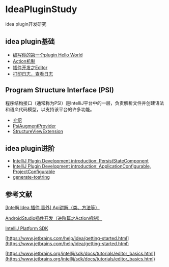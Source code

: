 # IdeaPluginStudy
idea plugin开发研究

## idea plugin基础

* [编写你的第一个plugin Hello World](./docs/base/helloWorld.md)
* [Action机制](./docs/base/action.md)
* [插件开发之Editor](./docs/base/editor.md)
* [打印日志，查看日志](./docs/base/log.md)

## Program Structure Interface (PSI)

程序结构接口（通常称为PSI）是IntelliJ平台中的一层，负责解析文件并创建语法和语义代码模型，以支持该平台的许多功能。

* [介绍](./docs/psi/introduction.md)
* [PsiAugmentProvider](./docs/psi/psiAugmentProvider.md)
* [StructureViewExtension](./docs/psi/structureViewExtension.md)

## idea plugin进阶

* [IntelliJ Plugin Development introduction: PersistStateComponent](./docs/advanced/persistStateComponent.md)
* [IntelliJ Plugin Development introduction: ApplicationConfigurable, ProjectConfigurable](./docs/advanced/applicationConfigurable.md)
* [generate-tostring](./docs/advanced/generateTostring.md)

## 参考文献

[[Intellij Idea 插件 番外] Api讲解（类、方法等）](https://blog.csdn.net/guohaiyang1992/article/details/79019094)

[AndroidStudio插件开发（进阶篇之Action机制）](https://blog.csdn.net/huachao1001/article/details/53883500)

[IntelliJ Platform SDK](https://www.jetbrains.org/intellij/sdk/docs/intro/welcome.html)

[https://www.jetbrains.com/help/idea/getting-started.html](https://www.jetbrains.com/help/idea/getting-started.html)

[https://www.jetbrains.org/intellij/sdk/docs/tutorials/editor_basics.html](https://www.jetbrains.org/intellij/sdk/docs/tutorials/editor_basics.html)

